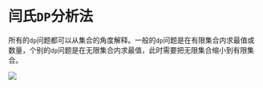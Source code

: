 # 闫氏`DP`分析法

所有的`dp`问题都可以从集合的角度解释。一般的`dp`问题是在有限集合内求最值或数量，个别的`dp`问题是在无限集合内求最值，此时需要把无限集合缩小到有限集合。

![](/algorithm-blog/img/0008.jpg)